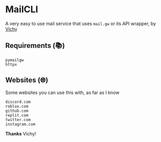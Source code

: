 # MailCLI
A very easy to use mail service that uses `mail.gw` or its API wrapper, by [Vichy](https://github.com/its-vichy)

## Requirements (📚)
```
pymailgw
httpx
```

## Websites (🌐)
Some websites you can use this with, as far as I know
```
discord.com
roblox.com
github.com
replit.com
twitter.com
instagram.com
```

**Thanks** Vichy!
